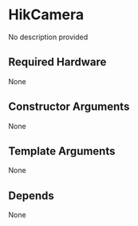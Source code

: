 # HikCamera

No description provided

## Required Hardware
None

## Constructor Arguments
None

## Template Arguments
None

## Depends
None
